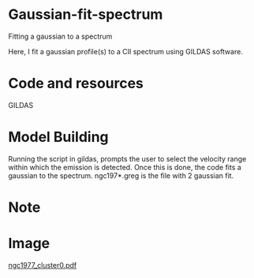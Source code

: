 # Gaussian-fit-spectrum
Fitting a gaussian to a spectrum

Here, I fit a gaussian profile(s) to a CII spectrum using GILDAS software. 


# Code and resources

GILDAS

# Model Building

Running the script in gildas, prompts the user to select the velocity range within which the emission is detected. Once this is done, the code fits a gaussian to the spectrum. 
ngc197*.greg is the file with 2 gaussian fit. 


# Note
  
# Image

[ngc1977_cluster0.pdf](https://github.com/maitraiyeetiwari/Gaussian-fit-spectrum/files/12737573/ngc1977_cluster0.pdf)


